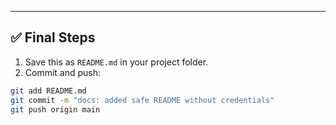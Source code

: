 
---

## ✅ Final Steps

1. Save this as `README.md` in your project folder.
2. Commit and push:

```bash
git add README.md
git commit -m "docs: added safe README without credentials"
git push origin main

